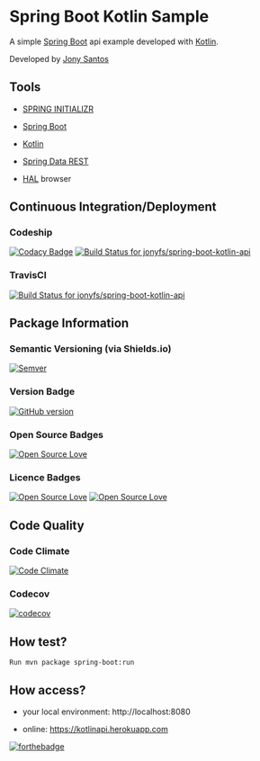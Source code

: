 # Spring Boot Kotlin Sample

A simple [Spring Boot](http://projects.spring.io/spring-boot) api example developed with [Kotlin](https://kotlinlang.org). 

Developed by [Jony Santos](www.linkedin.com/in/jonyfs)

## Tools

*   [SPRING INITIALIZR](https://start.spring.io)

*   [Spring Boot](http://projects.spring.io/spring-boot)

*   [Kotlin](https://kotlinlang.org)

*   [Spring Data REST](http://projects.spring.io/spring-data-rest)

*   [HAL](https://en.wikipedia.org/wiki/Hypertext_Application_Language) browser


## Continuous Integration/Deployment

### Codeship
[![Codacy Badge](https://api.codacy.com/project/badge/Grade/9cb5e2c6260a4d218af2a464122a8887)](https://www.codacy.com/app/jonyfs/spring-boot-kotlin-api?utm_source=github.com&utm_medium=referral&utm_content=jonyfs/spring-boot-kotlin-api&utm_campaign=badger)
[![Build Status for jonyfs/spring-boot-kotlin-api](https://www.codeship.io/projects/7e42f3f0-238e-0135-ad54-762e7f012851/status?branch=master)](https://www.codeship.io/projects/222031)


### TravisCI
[![Build Status for jonyfs/spring-boot-kotlin-api](https://travis-ci.org/jonyfs/spring-boot-kotlin-api.svg?branch=master)](https://travis-ci.org/jonyfs/spring-boot-kotlin-api)


## Package Information

### Semantic Versioning (via Shields.io)

[![Semver](http://img.shields.io/SemVer/2.0.0.png)](http://semver.org/spec/v2.0.0.html)

### Version Badge

[![GitHub version](https://badge.fury.io/gh/jonyfs%2Fspring-boot-kotlin-api.svg)](https://badge.fury.io/gh/jonyfs%2Fspring-boot-kotlin-api)

### Open Source Badges
[![Open Source Love](https://badges.frapsoft.com/os/v1/open-source.svg?v=102)](https://github.com/ellerbrock/open-source-badge/)

### Licence Badges
[![Open Source Love](https://badges.frapsoft.com/os/mit/mit.svg?v=102)](https://github.com/ellerbrock/open-source-badge/)
[![Open Source Love](https://badges.frapsoft.com/os/gpl/gpl.svg?v=102)](https://github.com/ellerbrock/open-source-badge/)

## Code Quality

### Code Climate
[![Code Climate](https://codeclimate.com/github/jonyfs/spring-boot-kotlin-api.svg)](https://codeclimate.com/github/jonyfs/spring-boot-kotlin-api)

### Codecov
[![codecov](https://codecov.io/gh/jonyfs/spring-boot-kotlin-api/branch/master/graph/badge.svg)](https://codecov.io/gh/jonyfs/spring-boot-kotlin-api)

## How test?

	Run mvn package spring-boot:run

## How access?	

* your local environment: http://localhost:8080

* online: https://kotlinapi.herokuapp.com


[![forthebadge](http://forthebadge.com/badges/powered-by-jony.svg)](http://forthebadge.com)
